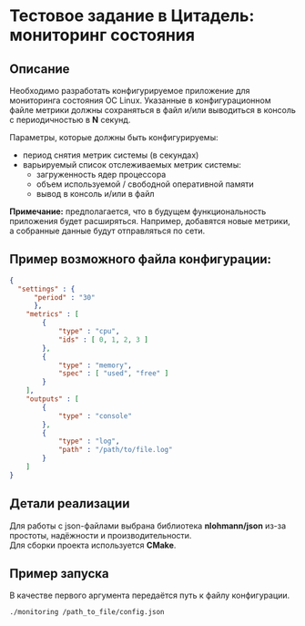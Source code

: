 # Тестовое задание в Цитадель: мониторинг состояния
## Описание
Необходимо разработать конфигурируемое приложение для мониторинга состояния ОС Linux. Указанные в конфигурационном файле метрики должны
сохраняться в файл и/или выводиться в консоль с периодичностью в **N** секунд.

Параметры, которые должны быть конфигурируемы: 
* период снятия метрик системы (в секундах)  
* варьируемый список отслеживаемых метрик системы:  
    * загруженность ядер процессора  
    * объем используемой / свободной оперативной памяти  
    * вывод в консоль и/или в файл

**Примечание:** предполагается, что в будущем функциональность приложения будет расширяться. Например, добавятся новые метрики, а собранные
данные будут отправляться по сети.

## Пример возможного файла конфигурации:
```json
{
  "settings" : {
      "period" : "30"
      },
    "metrics" : [
        {
            "type" : "cpu",
            "ids" : [ 0, 1, 2, 3 ]
        },
        {
            "type" : "memory",
            "spec" : [ "used", "free" ]
        }
    ],
    "outputs" : [
        {
            "type" : "console"
        },
        {
            "type" : "log",
            "path" : "/path/to/file.log"
        }
    ]
}
```
## Детали реализации
Для работы с json-файлами выбрана библиотека **nlohmann/json** из-за простоты, надёжности и производительности.  
Для сборки проекта используется **CMake**.
## Пример запуска
В качестве первого аргумента передаётся путь к файлу конфигурации.
```
./monitoring /path_to_file/config.json
```

